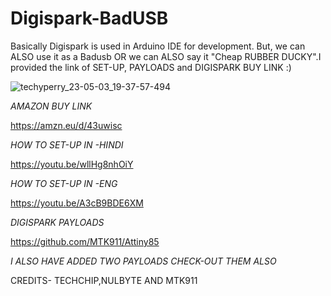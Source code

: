 # Digispark-BadUSB
Basically Digispark is used in Arduino IDE for development. But, we can ALSO use it as a Badusb OR we can ALSO say it "Cheap RUBBER DUCKY".I provided the link of SET-UP, PAYLOADS and DIGISPARK BUY LINK :)

<SCREENSHOT OF DIGISPARK>

![techyperry_23-05-03_19-37-57-494](https://user-images.githubusercontent.com/109096437/235951688-f69420d4-f4f4-49e1-b776-2d479550edec.jpg)
  
  *AMAZON BUY LINK*
    
 https://amzn.eu/d/43uwisc   
  

  
*HOW TO SET-UP IN -HINDI*
  
https://youtu.be/wllHg8nhOiY
  
*HOW TO SET-UP IN -ENG*
  
https://youtu.be/A3cB9BDE6XM
  
*DIGISPARK PAYLOADS*
  
https://github.com/MTK911/Attiny85 
  
*I ALSO HAVE ADDED TWO PAYLOADS CHECK-OUT THEM ALSO* 
  
  
CREDITS- TECHCHIP,NULBYTE AND MTK911  
  
  
  
  
  
